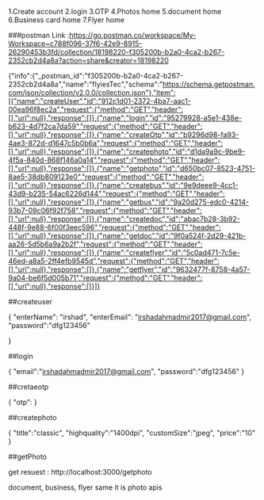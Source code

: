 1.Create account
2.login
3.OTP
4.Photos home
5.document home
6.Business card home
7.Flyer home


###postman Link :https://go.postman.co/workspace/My-Workspace~c788f096-37f6-42e9-8915-26290453b3fd/collection/18198220-f305200b-b2a0-4ca2-b267-2352cb2d4a8a?action=share&creator=18198220


{"info":{"_postman_id":"f305200b-b2a0-4ca2-b267-2352cb2d4a8a","name":"flyiesTec","schema":"https://schema.getpostman.com/json/collection/v2.0.0/collection.json"},"item":[{"name":"createUser","id":"912c1d01-2372-4ba7-aac1-00ea96f8ec2a","request":{"method":"GET","header":[],"url":null},"response":[]},{"name":"login","id":"95279928-a5e1-438e-b623-4d7f2ca7da59","request":{"method":"GET","header":[],"url":null},"response":[]},{"name":"createOtp","id":"b9296d98-fa93-4ae3-872d-d1647c5b0b6a","request":{"method":"GET","header":[],"url":null},"response":[]},{"name":"createphoto","id":"d1da9a9c-9be9-4f5a-840d-868f146a0a14","request":{"method":"GET","header":[],"url":null},"response":[]},{"name":"getphoto","id":"d650bc07-8523-4751-8ae5-38db809123e0","request":{"method":"GET","header":[],"url":null},"response":[]},{"name":"createbus","id":"9e9deee9-4cc1-43d9-b235-54ac6226d144","request":{"method":"GET","header":[],"url":null},"response":[]},{"name":"getbus","id":"9a20d275-edc0-4214-93b7-09c06f92f758","request":{"method":"GET","header":[],"url":null},"response":[]},{"name":"createdoc","id":"abac7b28-3b92-448f-9e88-6f00f3eec596","request":{"method":"GET","header":[],"url":null},"response":[]},{"name":"getdoc","id":"9f0a524f-2d29-421b-aa26-5d5b6a9a2b2f","request":{"method":"GET","header":[],"url":null},"response":[]},{"name":"createflyer","id":"5c0ad471-7c5e-46ed-a8a5-2ff4efb9545d","request":{"method":"GET","header":[],"url":null},"response":[]},{"name":"getflyer","id":"9632477f-8758-4a57-9a04-be6f5d005b71","request":{"method":"GET","header":[],"url":null},"response":[]}]}


##createuser

{
    "enterName": "irshad",
     "enterEmail": "irshadahmadmir2017@gmail.com", 
     "password":"dfg123456"
     
}


##login

{
    "email":"irshadahmadmir2017@gmail.com",
    "password":"dfg123456"
}

##cretaeotp

{
    "otp":
}

##createphoto

{
    "title":"classic",
    "highquality":"1400dpi",
    "customSize":"jpeg",
    "price":"10"
}


##getPhoto

get resuest :  http://localhost:3000/getphoto

document, business, flyer same it is photo apis

